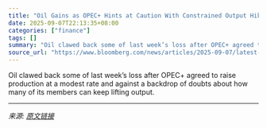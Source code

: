 ```yaml
---
title: "Oil Gains as OPEC+ Hints at Caution With Constrained Output Hike"
date: 2025-09-07T22:13:35+08:00
categories: ["finance"]
tags: []
summary: "Oil clawed back some of last week’s loss after OPEC+ agreed to raise production at a modest rate and against a backdrop of doubts about how many of its members can keep lifting output."
source_url: "https://www.bloomberg.com/news/articles/2025-09-07/latest-oil-market-news-and-analysis-for-sept-8"
---
```


Oil clawed back some of last week’s loss after OPEC+ agreed to raise production at a modest rate and against a backdrop of doubts about how many of its members can keep lifting output.

---

*来源: [原文链接](https://www.bloomberg.com/news/articles/2025-09-07/latest-oil-market-news-and-analysis-for-sept-8)*
